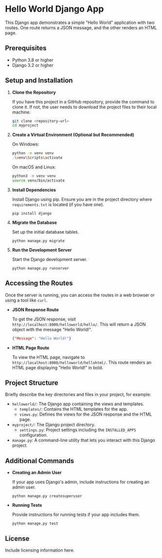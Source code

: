 
# Hello World Django App

This Django app demonstrates a simple "Hello World" application with two routes. One route returns a JSON message, and the other renders an HTML page.

## Prerequisites

- Python 3.8 or higher
- Django 3.2 or higher

## Setup and Installation

1. **Clone the Repository**

   If you have this project in a GitHub repository, provide the command to clone it. If not, the user needs to download the project files to their local machine.

   ```sh
   git clone <repository-url>
   cd myproject
   ```

2. **Create a Virtual Environment (Optional but Recommended)**

   On Windows:
   ```sh
   python -m venv venv
   .\venv\Scripts\activate
   ```

   On macOS and Linux:
   ```sh
   python3 -m venv venv
   source venv/bin/activate
   ```

3. **Install Dependencies**

   Install Django using pip. Ensure you are in the project directory where `requirements.txt` is located (if you have one).

   ```
   pip install django
   ```

4. **Migrate the Database**

   Set up the initial database tables.

   ```
   python manage.py migrate
   ```

5. **Run the Development Server**

   Start the Django development server.

   ```
   python manage.py runserver
   ```

## Accessing the Routes

Once the server is running, you can access the routes in a web browser or using a tool like `curl`.

- **JSON Response Route**

  To get the JSON response, visit `http://localhost:8000/helloworld/hello/`. This will return a JSON object with the message "Hello World!".

  ```json
  {"Message": "Hello World!"}
  ```

- **HTML Page Route**

  To view the HTML page, navigate to `http://localhost:8000/helloworld/hellohtml/`. This route renders an HTML page displaying "Hello World!" in bold.

## Project Structure

Briefly describe the key directories and files in your project, for example:

- `helloworld/`: The Django app containing the views and templates.
  - `templates/`: Contains the HTML templates for the app.
  - `views.py`: Defines the views for the JSON response and the HTML page.
- `myproject/`: The Django project directory.
  - `settings.py`: Project settings including the `INSTALLED_APPS` configuration.
- `manage.py`: A command-line utility that lets you interact with this Django project.

## Additional Commands

- **Creating an Admin User**

  If your app uses Django's admin, include instructions for creating an admin user.

  ```
  python manage.py createsuperuser
  ```

- **Running Tests**

  Provide instructions for running tests if your app includes them.

  ```
  python manage.py test
  ```

## License

Include licensing information here.

